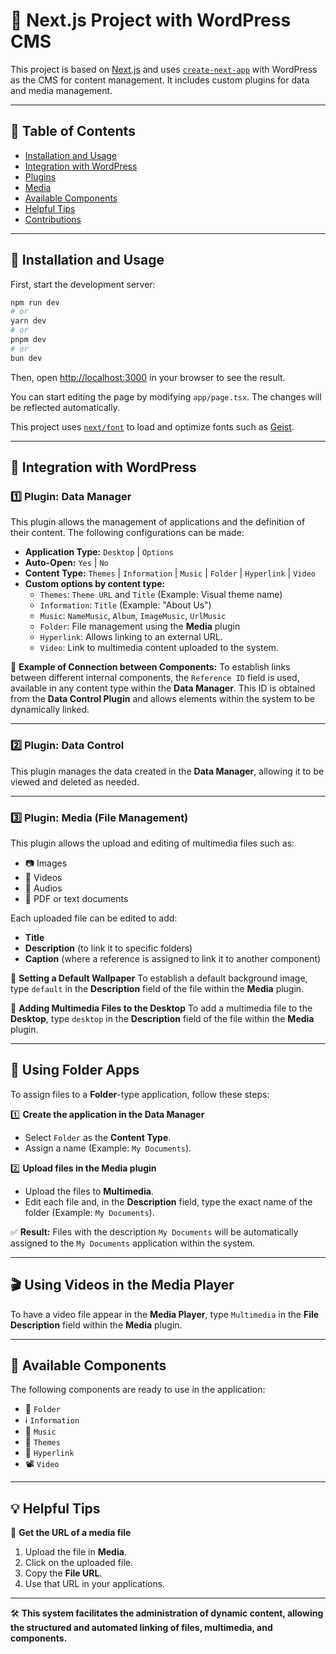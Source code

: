 # 📌 Next.js Project with WordPress CMS

This project is based on [Next.js](https://nextjs.org) and uses [`create-next-app`](https://nextjs.org/docs/app/api-reference/cli/create-next-app) with WordPress as the CMS for content management. It includes custom plugins for data and media management.

---

## 📖 Table of Contents
- [Installation and Usage](#installation-and-usage)
- [Integration with WordPress](#integration-with-wordpress)
- [Plugins](#plugins)
- [Media](#media)
- [Available Components](#available-components)
- [Helpful Tips](#helpful-tips)
- [Contributions](#contributions)

---

## 🚀 Installation and Usage

First, start the development server:

```bash
npm run dev
# or
yarn dev
# or
pnpm dev
# or
bun dev
```

Then, open [http://localhost:3000](http://localhost:3000) in your browser to see the result.

You can start editing the page by modifying `app/page.tsx`. The changes will be reflected automatically.

This project uses [`next/font`](https://nextjs.org/docs/app/building-your-application/optimizing/fonts) to load and optimize fonts such as [Geist](https://vercel.com/font).

---

## 🔌 Integration with WordPress

### **1️⃣ Plugin: Data Manager**
This plugin allows the management of applications and the definition of their content. The following configurations can be made:

- **Application Type:** `Desktop` | `Options`
- **Auto-Open:** `Yes` | `No`
- **Content Type:** `Themes` | `Information` | `Music` | `Folder` | `Hyperlink` | `Video`
- **Custom options by content type:**
  - `Themes`: `Theme URL` and `Title` (Example: Visual theme name)
  - `Information`: `Title` (Example: "About Us")
  - `Music`: `NameMusic`, `Album`, `ImageMusic`, `UrlMusic`
  - `Folder`: File management using the **Media** plugin
  - `Hyperlink`: Allows linking to an external URL.
  - `Video`: Link to multimedia content uploaded to the system.

📌 **Example of Connection between Components:**
To establish links between different internal components, the `Reference ID` field is used, available in any content type within the **Data Manager**. This ID is obtained from the **Data Control Plugin** and allows elements within the system to be dynamically linked.

---

### **2️⃣ Plugin: Data Control**
This plugin manages the data created in the **Data Manager**, allowing it to be viewed and deleted as needed.

---

### **3️⃣ Plugin: Media (File Management)**
This plugin allows the upload and editing of multimedia files such as:
- 📷 Images
- 🎥 Videos
- 🎵 Audios
- 📄 PDF or text documents

Each uploaded file can be edited to add:
- **Title**
- **Description** (to link it to specific folders)
- **Caption** (where a reference is assigned to link it to another component)

📌 **Setting a Default Wallpaper**
To establish a default background image, type `default` in the **Description** field of the file within the **Media** plugin.

📌 **Adding Multimedia Files to the Desktop**
To add a multimedia file to the **Desktop**, type `desktop` in the **Description** field of the file within the **Media** plugin.

---

## 📁 Using Folder Apps
To assign files to a **Folder**-type application, follow these steps:

1️⃣ **Create the application in the Data Manager**
- Select `Folder` as the **Content Type**.
- Assign a name (Example: `My Documents`).

2️⃣ **Upload files in the Media plugin**
- Upload the files to **Multimedia**.
- Edit each file and, in the **Description** field, type the exact name of the folder (Example: `My Documents`).

✅ **Result:** Files with the description `My Documents` will be automatically assigned to the `My Documents` application within the system.

---

## 🎬 Using Videos in the Media Player
To have a video file appear in the **Media Player**, type `Multimedia` in the **File Description** field within the **Media** plugin.

---

## 🧩 Available Components
The following components are ready to use in the application:

- 📁 `Folder`
- ℹ `Information`
- 🎵 `Music`
- 🎨 `Themes`
- 🔗 `Hyperlink`
- 📽 `Video`

---

## 💡 Helpful Tips

🔹 **Get the URL of a media file**
1. Upload the file in **Media**.
2. Click on the uploaded file.
3. Copy the **File URL**.
4. Use that URL in your applications.

---

🛠 **This system facilitates the administration of dynamic content, allowing the structured and automated linking of files, multimedia, and components.**
